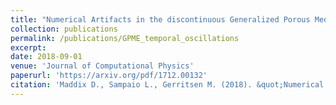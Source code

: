 ```yaml
---
title: "Numerical Artifacts in the discontinuous Generalized Porous Medium Equation: How to avoid spurious temporal oscillations"
collection: publications
permalink: /publications/GPME_temporal_oscillations
excerpt: 
date: 2018-09-01
venue: 'Journal of Computational Physics'
paperurl: 'https://arxiv.org/pdf/1712.00132'
citation: 'Maddix D., Sampaio L., Gerritsen M. (2018). &quot;Numerical Artifacts in the discontinuous Generalized Porous Medium Equation: How to avoid spurious temporal oscillations.&quot; <i>Journal of Computational Physics</i>. 368:277-298.'
---
```

